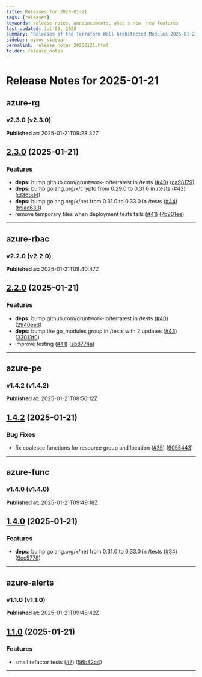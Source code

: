```yaml
---
title: Releases for 2025-01-21
tags: [releases]
keywords: release notes, announcements, what's new, new features
last_updated: Jul 09, 2025
summary: "Releases of the Terraform Well Architected Modules 2025-01-21"
sidebar: mydoc_sidebar
permalink: release_notes_20250121.html
folder: release_notes
---
```


# Release Notes for 2025-01-21

## azure-rg
### v2.3.0 (v2.3.0)
**Published at:** 2025-01-21T09:28:32Z

## [2.3.0](https://github.com/CloudNationHQ/terraform-azure-rg/compare/v2.2.0...v2.3.0) (2025-01-21)


### Features

* **deps:** bump github.com/gruntwork-io/terratest in /tests ([#40](https://github.com/CloudNationHQ/terraform-azure-rg/issues/40)) ([ca98179](https://github.com/CloudNationHQ/terraform-azure-rg/commit/ca98179d682a91e14519ac2a57ec44fff08bb1a1))
* **deps:** bump golang.org/x/crypto from 0.29.0 to 0.31.0 in /tests ([#43](https://github.com/CloudNationHQ/terraform-azure-rg/issues/43)) ([cf86bd4](https://github.com/CloudNationHQ/terraform-azure-rg/commit/cf86bd4d6cf368bb65d9d9bad80a865c8eae920e))
* **deps:** bump golang.org/x/net from 0.31.0 to 0.33.0 in /tests ([#44](https://github.com/CloudNationHQ/terraform-azure-rg/issues/44)) ([b9ad633](https://github.com/CloudNationHQ/terraform-azure-rg/commit/b9ad633ae8350a425c9393435d4fdcad3c0eba79))
* remove temporary files when deployment tests fails ([#41](https://github.com/CloudNationHQ/terraform-azure-rg/issues/41)) ([7b901ee](https://github.com/CloudNationHQ/terraform-azure-rg/commit/7b901ee457a45378a58431f18350181345492b15))

---

## azure-rbac
### v2.2.0 (v2.2.0)
**Published at:** 2025-01-21T09:40:47Z

## [2.2.0](https://github.com/CloudNationHQ/terraform-azure-rbac/compare/v2.1.0...v2.2.0) (2025-01-21)


### Features

* **deps:** bump github.com/gruntwork-io/terratest in /tests ([#40](https://github.com/CloudNationHQ/terraform-azure-rbac/issues/40)) ([2940ee3](https://github.com/CloudNationHQ/terraform-azure-rbac/commit/2940ee3df7d7e2c07edf05100e51c62c5b02d93f))
* **deps:** bump the go_modules group in /tests with 2 updates ([#43](https://github.com/CloudNationHQ/terraform-azure-rbac/issues/43)) ([33013f0](https://github.com/CloudNationHQ/terraform-azure-rbac/commit/33013f0b0271917deba2ca90c400f99877369dad))
* improve testing ([#41](https://github.com/CloudNationHQ/terraform-azure-rbac/issues/41)) ([ab8774a](https://github.com/CloudNationHQ/terraform-azure-rbac/commit/ab8774afa5792894a13d8e7af81e42b49408f248))

---

## azure-pe
### v1.4.2 (v1.4.2)
**Published at:** 2025-01-21T08:56:12Z

## [1.4.2](https://github.com/CloudNationHQ/terraform-azure-pe/compare/v1.4.1...v1.4.2) (2025-01-21)


### Bug Fixes

* fix coalesce functions for resource group and location ([#35](https://github.com/CloudNationHQ/terraform-azure-pe/issues/35)) ([9055443](https://github.com/CloudNationHQ/terraform-azure-pe/commit/9055443cd0fb5d9aa02e271120f4ca91b6b8001d))

---

## azure-func
### v1.4.0 (v1.4.0)
**Published at:** 2025-01-21T09:49:18Z

## [1.4.0](https://github.com/CloudNationHQ/terraform-azure-func/compare/v1.3.0...v1.4.0) (2025-01-21)


### Features

* **deps:** bump golang.org/x/net from 0.31.0 to 0.33.0 in /tests ([#34](https://github.com/CloudNationHQ/terraform-azure-func/issues/34)) ([9cc5778](https://github.com/CloudNationHQ/terraform-azure-func/commit/9cc5778e5615508ad2774c08531e3a39d96dac0c))

---

## azure-alerts
### v1.1.0 (v1.1.0)
**Published at:** 2025-01-21T09:48:42Z

## [1.1.0](https://github.com/CloudNationHQ/terraform-azure-alerts/compare/v1.0.1...v1.1.0) (2025-01-21)


### Features

* small refactor tests ([#7](https://github.com/CloudNationHQ/terraform-azure-alerts/issues/7)) ([56b82c4](https://github.com/CloudNationHQ/terraform-azure-alerts/commit/56b82c4adcd948012e0c808066f54f5af9e4fee0))

---


